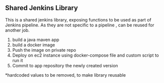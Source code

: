 Shared Jenkins Library
---

This is a shared jenkins library, exposing functions to be used as part of Jenkins pipeline. As they are not specific to a pipeline , can be reused for another job.

1. build a java maven app
2. build a docker image
3. Push the image on private repo
4. Deploy on ec2 instance using docker-compose file and custom script to run it
5. Commit to app repository the newly created version

*hardcoded values to be removed, to make library reusable
